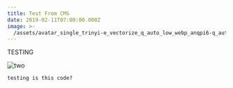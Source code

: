 ```yaml
---
title: Test From CMS
date: 2019-02-11T07:00:00.000Z
image: >-
  /assets/avatar_single_trinyi-e_vectorize_q_auto_low_webp_anqpi6-q_auto_low-png.png
---
```

TESTING

![two](/assets/avatar_two_dyeivo-e_vectorize-q_auto_low-jpg.jpg "two")

`testing is this code?`
